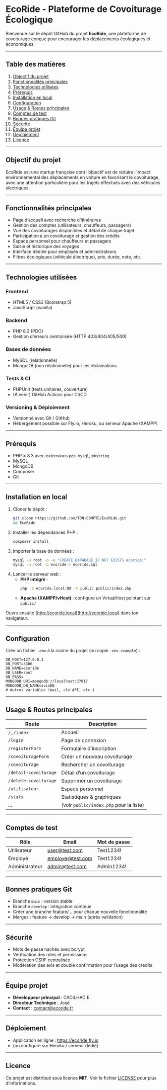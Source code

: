 # EcoRide - Plateforme de Covoiturage Écologique

Bienvenue sur le dépôt GitHub du projet **EcoRide**, une plateforme de covoiturage conçue pour encourager les déplacements écologiques et économiques.

---

## Table des matières

1. [Objectif du projet](#objectif-du-projet)
2. [Fonctionnalités principales](#fonctionnalités-principales)
3. [Technologies utilisées](#technologies-utilisées)
4. [Prérequis](#prérequis)
5. [Installation en local](#installation-en-local)
6. [Configuration](#configuration)
7. [Usage & Routes principales](#usage--routes-principales)
8. [Comptes de test](#comptes-de-test)
9. [Bonnes pratiques Git](#bonnes-pratiques-git)
10. [Sécurité](#sécurité)
11. [Équipe projet](#équipe-projet)
12. [Déploiement](#déploiement)
13. [Licence](#licence)

---

## Objectif du projet

EcoRide est une startup française dont l’objectif est de réduire l’impact environnemental des déplacements en voiture en favorisant le covoiturage, avec une attention particulière pour les trajets effectués avec des véhicules électriques.

---

## Fonctionnalités principales

- Page d’accueil avec recherche d’itinéraires
- Gestion des comptes (utilisateurs, chauffeurs, passagers)
- Vue des covoiturages disponibles et détail de chaque trajet
- Participation à un covoiturage et gestion des crédits
- Espace personnel pour chauffeurs et passagers
- Saisie et historique des voyages
- Interface dédiée pour employés et administrateurs
- Filtres écologiques (véhicule électrique), prix, durée, note, etc.

---

## Technologies utilisées

### Frontend
- HTML5 / CSS3 (Bootstrap 5)  
- JavaScript (vanilla)

### Backend
- PHP 8.3 (PDO)  
- Gestion d’erreurs centralisée (HTTP 403/404/405/500)

### Bases de données
- MySQL (relationnelle)  
- MongoDB (non relationnelle) pour les réclamations

### Tests & CI
- PHPUnit (tests unitaires, couverture)  
- (À venir) GitHub Actions pour CI/CD

### Versioning & Déploiement
- Versionné avec Git / GitHub  
- Hébergement possible sur Fly.io, Heroku, ou serveur Apache (XAMPP)

---

## Prérequis

- PHP ≥ 8.3 avec extensions `pdo_mysql`, `mbstring`  
- MySQL  
- MongoDB  
- Composer  
- Git  

---

## Installation en local

1. Cloner le dépôt :
   ```bash
   git clone https://github.com/TON-COMPTE/EcoRide.git
   cd EcoRide
   ```
2. Installer les dépendances PHP :
   ```bash
   composer install
   ```
3. Importer la base de données :
   ```bash
   mysql -u root -p -e "CREATE DATABASE IF NOT EXISTS ecoride;"
   mysql -u root -p ecoride < ecoride.sql
   ```
4. Lancer le serveur web :
   - **PHP intégré** :
     ```bash
     php -S ecoride.local:80 -t public public/index.php
     ```
   - **Apache (XAMPP/vHost)** : configure un VirtualHost pointant sur `public/`

Ouvre ensuite [http://ecoride.local](http://ecoride.local) dans ton navigateur.

---

## Configuration

Crée un fichier `.env` à la racine du projet (ou copie `.env.example`) :

```dotenv
DB_HOST=127.0.0.1
DB_PORT=3306
DB_NAME=ecoride
DB_USER=root
DB_PASS=
MONGODB_URI=mongodb://localhost:27017
MONGODB_DB_NAME=avisDB
# Autres variables (mail, clé API, etc.)
```

---

## Usage & Routes principales

| Route                 | Description                              |
|-----------------------|------------------------------------------|
| `/`, `/index`         | Accueil                                  |
| `/login`              | Page de connexion                        |
| `/registerForm`       | Formulaire d’inscription                 |
| `/covoiturageForm`    | Créer un nouveau covoiturage             |
| `/covoiturage`        | Rechercher un covoiturage                |
| `/detail-covoiturage` | Détail d’un covoiturage                  |
| `/delete-covoiturage` | Supprimer un covoiturage                 |
| `/utilisateur`        | Espace personnel                         |
| `/stats`              | Statistiques & graphiques                |
| …                     | (voir `public/index.php` pour la liste)  |

---

## Comptes de test

| Rôle           | Email               | Mot de passe    |
|----------------|---------------------|-----------------|
| Utilisateur    | user@test.com       | Test1234!       |
| Employé        | employe@test.com    | Test1234!       |
| Administrateur | admin@test.com      | Admin1234!      |

---

## Bonnes pratiques Git

- Branche `main` : version stable  
- Branche `develop` : intégration continue  
- Créer une branche feature/… pour chaque nouvelle fonctionnalité  
- Merges : feature → develop → main (après validation)

---

## Sécurité

- Mots de passe hachés avec bcrypt  
- Vérification des rôles et permissions  
- Protection CSRF centralisée  
- Modération des avis et double confirmation pour l’usage des crédits

---

## Équipe projet

- **Développeur principal** : CADILHAC E.  
- **Directeur Technique** : José  
- **Contact** : contact@ecoride.fr

---

## Déploiement

- Application en ligne : https://ecoride.fly.io  
- (ou configure sur Heroku / serveur dédié)

---

## Licence

Ce projet est distribué sous licence **MIT**. Voir le fichier [LICENSE](LICENSE) pour plus d’informations.

